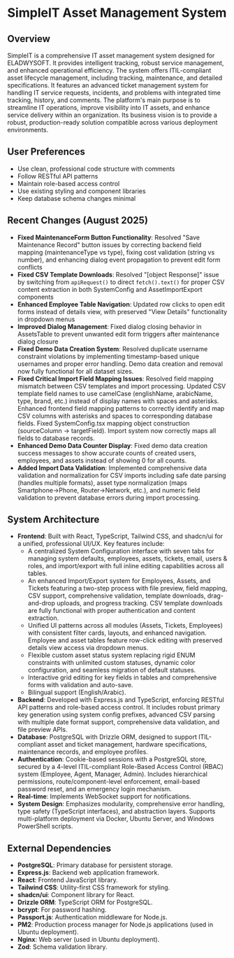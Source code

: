 # SimpleIT Asset Management System

## Overview
SimpleIT is a comprehensive IT asset management system designed for ELADWYSOFT. It provides intelligent tracking, robust service management, and enhanced operational efficiency. The system offers ITIL-compliant asset lifecycle management, including tracking, maintenance, and detailed specifications. It features an advanced ticket management system for handling IT service requests, incidents, and problems with integrated time tracking, history, and comments. The platform's main purpose is to streamline IT operations, improve visibility into IT assets, and enhance service delivery within an organization. Its business vision is to provide a robust, production-ready solution compatible across various deployment environments.

## User Preferences
- Use clean, professional code structure with comments
- Follow RESTful API patterns
- Maintain role-based access control
- Use existing styling and component libraries
- Keep database schema changes minimal

## Recent Changes (August 2025)
- **Fixed MaintenanceForm Button Functionality**: Resolved "Save Maintenance Record" button issues by correcting backend field mapping (maintenanceType vs type), fixing cost validation (string vs number), and enhancing dialog event propagation to prevent edit form conflicts
- **Fixed CSV Template Downloads**: Resolved "[object Response]" issue by switching from `apiRequest()` to direct `fetch().text()` for proper CSV content extraction in both SystemConfig and AssetImportExport components
- **Enhanced Employee Table Navigation**: Updated row clicks to open edit forms instead of details view, with preserved "View Details" functionality in dropdown menus
- **Improved Dialog Management**: Fixed dialog closing behavior in AssetsTable to prevent unwanted edit form triggers after maintenance dialog closure
- **Fixed Demo Data Creation System**: Resolved duplicate username constraint violations by implementing timestamp-based unique usernames and proper error handling. Demo data creation and removal now fully functional for all dataset sizes.
- **Fixed Critical Import Field Mapping Issues**: Resolved field mapping mismatch between CSV templates and import processing. Updated CSV template field names to use camelCase (englishName, arabicName, type, brand, etc.) instead of display names with spaces and asterisks. Enhanced frontend field mapping patterns to correctly identify and map CSV columns with asterisks and spaces to corresponding database fields. Fixed SystemConfig.tsx mapping object construction (sourceColumn → targetField). Import system now correctly maps all fields to database records.
- **Enhanced Demo Data Counter Display**: Fixed demo data creation success messages to show accurate counts of created users, employees, and assets instead of showing 0 for all counts.
- **Added Import Data Validation**: Implemented comprehensive data validation and normalization for CSV imports including safe date parsing (handles multiple formats), asset type normalization (maps Smartphone→Phone, Router→Network, etc.), and numeric field validation to prevent database errors during import processing.

## System Architecture
- **Frontend**: Built with React, TypeScript, Tailwind CSS, and shadcn/ui for a unified, professional UI/UX. Key features include:
    - A centralized System Configuration interface with seven tabs for managing system defaults, employees, assets, tickets, email, users & roles, and import/export with full inline editing capabilities across all tables.
    - An enhanced Import/Export system for Employees, Assets, and Tickets featuring a two-step process with file preview, field mapping, CSV support, comprehensive validation, template downloads, drag-and-drop uploads, and progress tracking. CSV template downloads are fully functional with proper authentication and content extraction.
    - Unified UI patterns across all modules (Assets, Tickets, Employees) with consistent filter cards, layouts, and enhanced navigation. Employee and asset tables feature row-click editing with preserved details view access via dropdown menus.
    - Flexible custom asset status system replacing rigid ENUM constraints with unlimited custom statuses, dynamic color configuration, and seamless migration of default statuses.
    - Interactive grid editing for key fields in tables and comprehensive forms with validation and auto-save.
    - Bilingual support (English/Arabic).
- **Backend**: Developed with Express.js and TypeScript, enforcing RESTful API patterns and role-based access control. It includes robust primary key generation using system config prefixes, advanced CSV parsing with multiple date format support, comprehensive data validation, and file preview APIs.
- **Database**: PostgreSQL with Drizzle ORM, designed to support ITIL-compliant asset and ticket management, hardware specifications, maintenance records, and employee profiles.
- **Authentication**: Cookie-based sessions with a PostgreSQL store, secured by a 4-level ITIL-compliant Role-Based Access Control (RBAC) system (Employee, Agent, Manager, Admin). Includes hierarchical permissions, route/component-level enforcement, email-based password reset, and an emergency login mechanism.
- **Real-time**: Implements WebSocket support for notifications.
- **System Design**: Emphasizes modularity, comprehensive error handling, type safety (TypeScript interfaces), and abstraction layers. Supports multi-platform deployment via Docker, Ubuntu Server, and Windows PowerShell scripts.

## External Dependencies
- **PostgreSQL**: Primary database for persistent storage.
- **Express.js**: Backend web application framework.
- **React**: Frontend JavaScript library.
- **Tailwind CSS**: Utility-first CSS framework for styling.
- **shadcn/ui**: Component library for React.
- **Drizzle ORM**: TypeScript ORM for PostgreSQL.
- **bcrypt**: For password hashing.
- **Passport.js**: Authentication middleware for Node.js.
- **PM2**: Production process manager for Node.js applications (used in Ubuntu deployment).
- **Nginx**: Web server (used in Ubuntu deployment).
- **Zod**: Schema validation library.